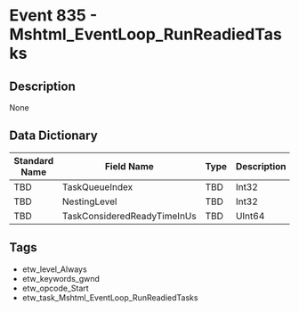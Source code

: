 # Event 835 - Mshtml_EventLoop_RunReadiedTasks

## Description
None

## Data Dictionary
|Standard Name|Field Name|Type|Description|Sample Value|
|---|---|---|---|---|
|TBD|TaskQueueIndex|TBD|Int32|None|None|
|TBD|NestingLevel|TBD|Int32|None|None|
|TBD|TaskConsideredReadyTimeInUs|TBD|UInt64|None|None|

## Tags
* etw_level_Always
* etw_keywords_gwnd
* etw_opcode_Start
* etw_task_Mshtml_EventLoop_RunReadiedTasks